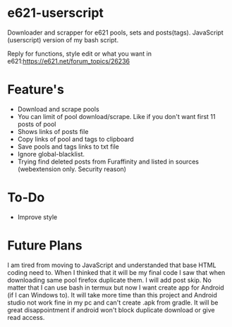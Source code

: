 # e621-userscript
Downloader and scrapper for e621 pools, sets and posts(tags). JavaScript (userscript) version of my bash script.

Reply for functions, style edit or what you want in e621:https://e621.net/forum_topics/26236

# Feature's

+ Download and scrape pools
+ You can limit of pool download/scrape. Like if you don't want first 11 posts of pool
+ Shows links of posts file
+ Copy links of pool and tags to clipboard
+ Save pools and tags links to txt file
+ Ignore global-blacklist.
+ Trying find deleted posts from Furaffinity and listed in sources (webextension only. Security reason)


# To-Do

+ Improve style

# Future Plans
I am tired from moving to JavaScript and understanded that base HTML coding need to. When I thinked that it will be my final code I saw that when downloading same pool firefox duplicate them. I will add post skip. No matter that I can use bash in termux but now I want create app for Android (if I can Windows to). It will take more time than this project and Android studio not work fine in my pc and can't create .apk from gradle. It will be great disappointment if android won't block duplicate download or give read access. 



